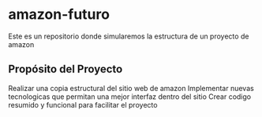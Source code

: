 # amazon-futuro
Este es un repositorio donde simularemos la estructura de un proyecto de amazon
## Propósito del Proyecto
Realizar una copia estructural del sitio web de amazon
Implementar nuevas tecnologicas que permitan una mejor interfaz dentro del sitio
Crear codigo resumido y funcional para facilitar el proyecto
